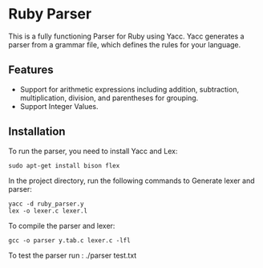 
# Ruby Parser

This is a fully functioning Parser for Ruby using Yacc. Yacc generates a parser from a grammar file, which defines the rules for your language. 



## Features

 - Support for arithmetic expressions including addition, subtraction, multiplication, division, and parentheses for grouping. 
- Support Integer Values.
## Installation

To run the parser, you need to install Yacc and Lex: 

    sudo apt-get install bison flex

In the project directory, run the following commands to Generate lexer and parser:

    yacc -d ruby_parser.y
    lex -o lexer.c lexer.l

To compile the parser and lexer:

    gcc -o parser y.tab.c lexer.c -lfl

To test the parser run : 
    ./parser test.txt